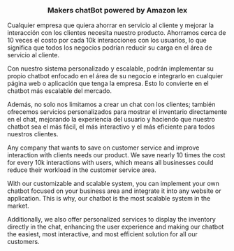 <!-- PROJECT LOGO -->
<br />
<div align="center">
  <h3 align="center">Makers chatBot powered by Amazon lex</h3>

  <p align="left">
    Cualquier empresa que quiera ahorrar en servicio al cliente y mejorar la interacción con los clientes necesita nuestro producto. Ahorramos cerca de 10 veces el costo por cada 10k interacciones con los usuarios, lo que significa que todos los negocios podrían reducir su carga en el área de servicio al cliente. 
</p>

<p align="left">
    Con nuestro sistema personalizado y escalable, podrán implementar su propio chatbot enfocado en el área de su negocio e integrarlo en cualquier página web o aplicación que tenga la empresa. Esto lo convierte en el chatbot más escalable del mercado.
</p>

<p align="left">
    Además, no solo nos limitamos a crear un chat con los clientes; también ofrecemos servicios personalizados para mostrar el inventario directamente en el chat, mejorando la experiencia del usuario y haciendo que nuestro chatbot sea el más fácil, el más interactivo y el más eficiente para todos nuestros clientes.
</p>

<p align="left">
    Any company that wants to save on customer service and improve interaction with clients needs our product. We save nearly 10 times the cost for every 10k interactions with users, which means all businesses could reduce their workload in the customer service area. 
</p>

<p align="left">
    With our customizable and scalable system, you can implement your own chatbot focused on your business area and integrate it into any website or application. This is why, our chatbot is the most scalable system in the market.
</p>

<p align="left">
    Additionally, we also offer personalized services to display the inventory directly in the chat, enhancing the user experience and making our chatbot the easiest, most interactive, and most efficient solution for all our customers.
</p>
</div>
